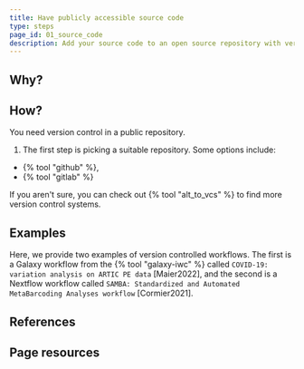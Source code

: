 ```yaml
---
title: Have publicly accessible source code
type: steps
page_id: 01_source_code
description: Add your source code to an open source repository with version control.
---
```



## Why?


## How?

You need version control in a public repository.

1. The first step is picking a suitable repository. Some options include:

- {% tool "github" %},
- {% tool "gitlab" %}

If you aren't sure, you can check out {% tool "alt_to_vcs" %} to find more version control systems.


## Examples

Here, we provide two examples of version controlled workflows. The first is a Galaxy workflow from the {% tool "galaxy-iwc" %} called `COVID-19: variation analysis on ARTIC PE data` [Maier2022], and the second is a Nextflow workflow called `SAMBA: Standardized and Automated MetaBarcoding Analyses workflow` [Cormier2021].


## References


## Page resources

